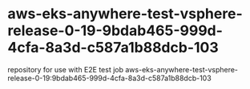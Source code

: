 # aws-eks-anywhere-test-vsphere-release-0-19-9bdab465-999d-4cfa-8a3d-c587a1b88dcb-103
repository for use with E2E test job aws-eks-anywhere-test-vsphere-release-0-19:9bdab465-999d-4cfa-8a3d-c587a1b88dcb-103
